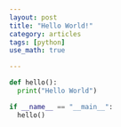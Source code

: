 ```yaml
---
layout: post
title: "Hello World!"
category: articles
tags: [python]
use_math: true

---
```


```python
def hello():
  print("Hello World")

if __name__ == "__main__":
  hello()
```

